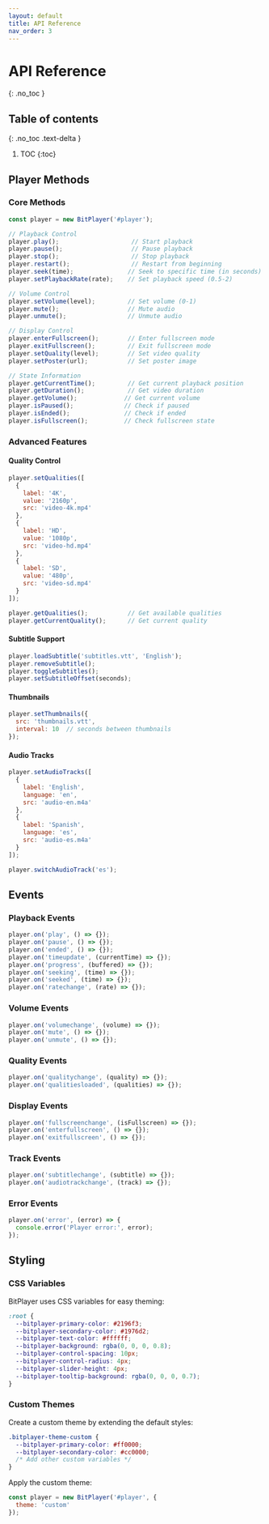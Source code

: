 ```yaml
---
layout: default
title: API Reference
nav_order: 3
---
```


# API Reference
{: .no_toc }

## Table of contents
{: .no_toc .text-delta }

1. TOC
{:toc}

## Player Methods

### Core Methods

```javascript
const player = new BitPlayer('#player');

// Playback Control
player.play();                    // Start playback
player.pause();                   // Pause playback
player.stop();                    // Stop playback
player.restart();                 // Restart from beginning
player.seek(time);               // Seek to specific time (in seconds)
player.setPlaybackRate(rate);    // Set playback speed (0.5-2)

// Volume Control
player.setVolume(level);         // Set volume (0-1)
player.mute();                   // Mute audio
player.unmute();                 // Unmute audio

// Display Control
player.enterFullscreen();        // Enter fullscreen mode
player.exitFullscreen();         // Exit fullscreen mode
player.setQuality(level);        // Set video quality
player.setPoster(url);           // Set poster image

// State Information
player.getCurrentTime();         // Get current playback position
player.getDuration();            // Get video duration
player.getVolume();             // Get current volume
player.isPaused();              // Check if paused
player.isEnded();               // Check if ended
player.isFullscreen();          // Check fullscreen state
```

### Advanced Features

#### Quality Control
```javascript
player.setQualities([
  {
    label: '4K',
    value: '2160p',
    src: 'video-4k.mp4'
  },
  {
    label: 'HD',
    value: '1080p',
    src: 'video-hd.mp4'
  },
  {
    label: 'SD',
    value: '480p',
    src: 'video-sd.mp4'
  }
]);

player.getQualities();           // Get available qualities
player.getCurrentQuality();      // Get current quality
```

#### Subtitle Support
```javascript
player.loadSubtitle('subtitles.vtt', 'English');
player.removeSubtitle();
player.toggleSubtitles();
player.setSubtitleOffset(seconds);
```

#### Thumbnails
```javascript
player.setThumbnails({
  src: 'thumbnails.vtt',
  interval: 10  // seconds between thumbnails
});
```

#### Audio Tracks
```javascript
player.setAudioTracks([
  {
    label: 'English',
    language: 'en',
    src: 'audio-en.m4a'
  },
  {
    label: 'Spanish',
    language: 'es',
    src: 'audio-es.m4a'
  }
]);

player.switchAudioTrack('es');
```

## Events

### Playback Events
```javascript
player.on('play', () => {});
player.on('pause', () => {});
player.on('ended', () => {});
player.on('timeupdate', (currentTime) => {});
player.on('progress', (buffered) => {});
player.on('seeking', (time) => {});
player.on('seeked', (time) => {});
player.on('ratechange', (rate) => {});
```

### Volume Events
```javascript
player.on('volumechange', (volume) => {});
player.on('mute', () => {});
player.on('unmute', () => {});
```

### Quality Events
```javascript
player.on('qualitychange', (quality) => {});
player.on('qualitiesloaded', (qualities) => {});
```

### Display Events
```javascript
player.on('fullscreenchange', (isFullscreen) => {});
player.on('enterfullscreen', () => {});
player.on('exitfullscreen', () => {});
```

### Track Events
```javascript
player.on('subtitlechange', (subtitle) => {});
player.on('audiotrackchange', (track) => {});
```

### Error Events
```javascript
player.on('error', (error) => {
  console.error('Player error:', error);
});
```

## Styling

### CSS Variables

BitPlayer uses CSS variables for easy theming:

```css
:root {
  --bitplayer-primary-color: #2196f3;
  --bitplayer-secondary-color: #1976d2;
  --bitplayer-text-color: #ffffff;
  --bitplayer-background: rgba(0, 0, 0, 0.8);
  --bitplayer-control-spacing: 10px;
  --bitplayer-control-radius: 4px;
  --bitplayer-slider-height: 4px;
  --bitplayer-tooltip-background: rgba(0, 0, 0, 0.7);
}
```

### Custom Themes

Create a custom theme by extending the default styles:

```css
.bitplayer-theme-custom {
  --bitplayer-primary-color: #ff0000;
  --bitplayer-secondary-color: #cc0000;
  /* Add other custom variables */
}
```

Apply the custom theme:

```javascript
const player = new BitPlayer('#player', {
  theme: 'custom'
});
```

